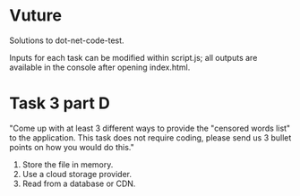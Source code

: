 # Vuture
Solutions to dot-net-code-test.

Inputs for each task can be modified within script.js; all outputs are available in the console after opening index.html.

# Task 3 part D

"Come up with at least 3 different ways to provide the "censored words list" to the application. This task does not require coding, please send us 3 bullet points on how you would do this."

1. Store the file in memory.
2. Use a cloud storage provider.
3. Read from a database or CDN.
